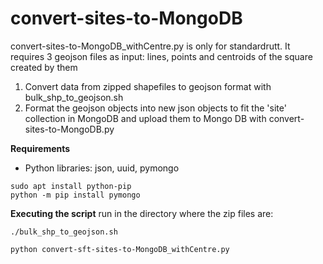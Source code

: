 # convert-sites-to-MongoDB
convert-sites-to-MongoDB_withCentre.py is only for standardrutt. It requires 3 geojson files as input: lines, points and centroids of the square created by them

1. Convert data from zipped shapefiles to geojson format with bulk_shp_to_geojson.sh
2. Format the geojson objects into new json objects to fit the 'site' collection in MongoDB and upload them to Mongo DB with convert-sites-to-MongoDB.py 

<b>Requirements</b>
- Python libraries: json, uuid, pymongo
```
sudo apt install python-pip
python -m pip install pymongo
```

<b>Executing the script</b>
run in the directory where the zip files are:
```
./bulk_shp_to_geojson.sh
```
```
python convert-sft-sites-to-MongoDB_withCentre.py
```
